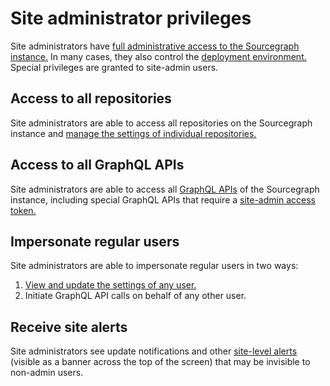 # Site administrator privileges

Site administrators have [full administrative access to the Sourcegraph instance.](https://docs.sourcegraph.com/admin/config) In many cases, they also control the [deployment environment.](https://docs.sourcegraph.com/admin/install) Special privileges are granted to site-admin users.

## Access to all repositories

Site administrators are able to access all repositories on the Sourcegraph instance and [manage the settings of individual repositories.](https://docs.sourcegraph.com/admin/repo/permissions)

## Access to all GraphQL APIs

Site administrators are able to access all [GraphQL APIs](https://docs.sourcegraph.com/api/graphql) of the Sourcegraph instance, including special GraphQL APIs that require a [site-admin access token.](https://docs.sourcegraph.com/api/graphql#sudo-access-tokens)

## Impersonate regular users

Site administrators are able to impersonate regular users in two ways:

1. [View and update the settings of any user.](https://docs.sourcegraph.com/admin/config/settings#editing-global-settings-for-site-admins)
2. Initiate GraphQL API calls on behalf of any other user.

## Receive site alerts

Site administrators see update notifications and other [site-level alerts](https://docs.sourcegraph.com/admin/observability/alerting#understanding-alerts) (visible as a banner across the top of the screen) that may be invisible to non-admin users.
